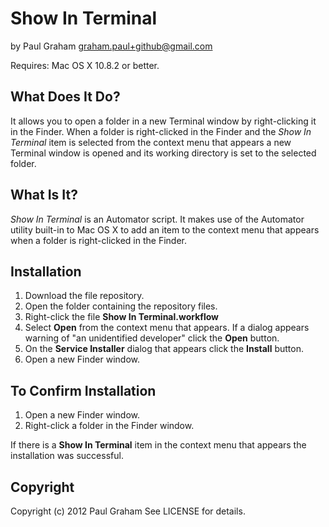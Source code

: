 # Show In Terminal #
by Paul Graham 
graham.paul+github@gmail.com

Requires: Mac OS X 10.8.2 or better.


## What Does It Do? ##

It allows you to open a folder in a new Terminal window by right-clicking it in the Finder. When a folder is right-clicked in the Finder and the _Show In Terminal_ item is selected from the context menu that appears a new Terminal window is opened and its working directory is set to the selected folder.


## What Is It? ##

*Show In Terminal* is an Automator script. It makes use of the Automator utility built-in to Mac OS X to add an item to the context menu that appears when a folder is right-clicked in the Finder.


## Installation ##

 1. Download the file repository.
 2. Open the folder containing the repository files.
 3. Right-click the file __Show In Terminal.workflow__
 4. Select __Open__ from the context menu that appears. If a dialog appears warning of "an unidentified developer" click the __Open__ button.
 5. On the __Service Installer__ dialog that appears click the __Install__ button.
 6. Open a new Finder window.


## To Confirm Installation ##

 1. Open a new Finder window.
 2. Right-click a folder in the Finder window.

If there is a __Show In Terminal__ item in the context menu that appears the installation was successful.


## Copyright ##
Copyright (c) 2012 Paul Graham
See LICENSE for details.
